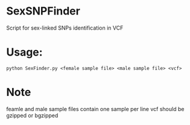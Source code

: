 # SexSNPFinder
Script for sex-linked SNPs identification in VCF


# Usage:
```{python}
python SexFinder.py <female sample file> <male sample file> <vcf>
```
# Note
feamle and male sample files contain one sample per line
vcf should be gzipped or bgzipped

